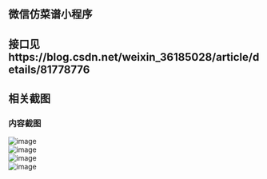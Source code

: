 ## 微信仿菜谱小程序
## 接口见https://blog.csdn.net/weixin_36185028/article/details/81778776
## 相关截图
### 内容截图
![image](/screenshots/首页.png)  
![image](/screenshots/列表.png)  
![image](/screenshots/制作步骤.png)  
![image](/screenshots/制作步骤2.png)  
